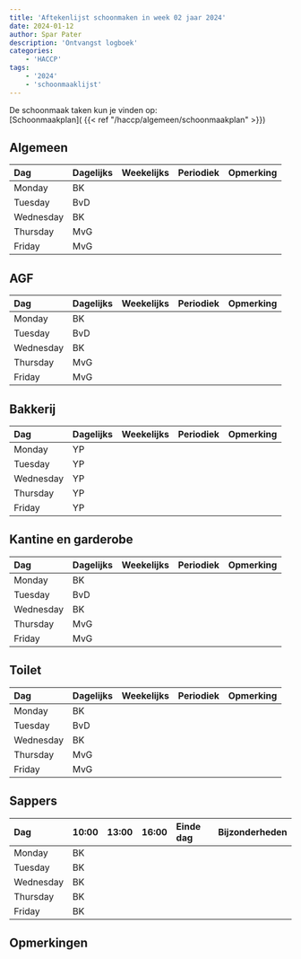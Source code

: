 ```yaml
---
title: 'Aftekenlijst schoonmaken in week 02 jaar 2024'
date: 2024-01-12
author: Spar Pater
description: 'Ontvangst logboek'
categories:
    - 'HACCP'
tags:
    - '2024'
    - 'schoonmaaklijst'
---
```

De schoonmaak taken kun je vinden op:  
[Schoonmaakplan]( {{< ref "/haccp/algemeen/schoonmaakplan" >}})

## Algemeen 
| Dag | Dagelijks | Weekelijks | Periodiek | Opmerking |
|:---|:---|:---|:---|:---|
| Monday | BK | | | |
| Tuesday | BvD | | | |
| Wednesday | BK | | | |
| Thursday | MvG | | | |
| Friday | MvG | | | |

## AGF
| Dag | Dagelijks | Weekelijks | Periodiek | Opmerking |
|:---|:---|:---|:---|:---|
| Monday | BK | | | |
| Tuesday | BvD | | | |
| Wednesday | BK | | | |
| Thursday | MvG | | | |
| Friday | MvG | | | |

## Bakkerij
| Dag | Dagelijks | Weekelijks | Periodiek | Opmerking |
|:---|:---|:---|:---|:---|
| Monday | YP | | | |
| Tuesday | YP | | | |
| Wednesday | YP | | | |
| Thursday | YP | | | |
| Friday | YP | | | |

## Kantine en garderobe
| Dag | Dagelijks | Weekelijks | Periodiek | Opmerking |
|:---|:---|:---|:---|:---|
| Monday | BK | | | |
| Tuesday | BvD | | | |
| Wednesday | BK | | | |
| Thursday | MvG | | | |
| Friday | MvG | | | |

## Toilet
| Dag | Dagelijks | Weekelijks | Periodiek | Opmerking |
|:---|:---|:---|:---|:---|
| Monday | BK | | | |
| Tuesday | BvD | | | |
| Wednesday | BK | | | |
| Thursday | MvG | | | |
| Friday | MvG | | | |

## Sappers
| Dag | 10:00 | 13:00 | 16:00 | Einde dag | Bijzonderheden |
|:---|:---|:---|:---|:---|:---|
| Monday | BK | | | |
| Tuesday | BK | | | |
| Wednesday | BK | | | |
| Thursday | BK | | | |
| Friday | BK | | | |

## Opmerkingen



